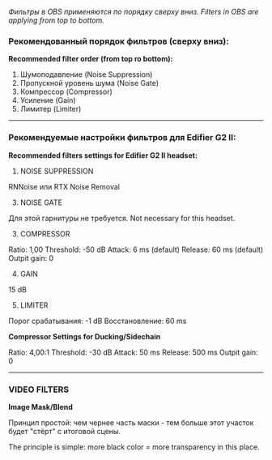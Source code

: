 *Фильтры в OBS применяются по порядку сверху вниз.*
*Filters in OBS are applying from top to bottom.*

### **Рекомендованный порядок фильтров (сверху вниз):**

**Recommended filter order (from top ro bottom):**

1. Шумоподавление (Noise Suppression)
2. Пропускной уровень шума (Noise Gate)
3. Компрессор (Compressor)
4. Усиление (Gain)
5. Лимитер (Limiter)

---------------------------------------------------

### Рекомендуемые настройки фильтров для Edifier G2 II:

**Recommended filters settings for Edifier G2 II headset:**

1. NOISE SUPPRESSION

RNNoise или RTX Noise Removal

3. NOISE GATE

Для этой гарнитуры не требуется.
Not necessary for this headset.

3. COMPRESSOR

Ratio: 1,00
Threshold: -50 dB
Attack: 6 ms (default)
Release: 60 ms (default)
Outpit gain: 0

4. GAIN

  15 dB
  
5. LIMITER

  Порог срабатывания: -1 dB
  Восстановление: 60 ms

**Compressor Settings for Ducking/Sidechain**

Ratio: 4,00:1
Threshold: -30 dB
Attack: 50 ms
Release: 500 ms
Outpit gain: 0

-----------

### VIDEO FILTERS

**Image Mask/Blend**

Принцип простой: чем чернее часть маски - тем больше этот участок будет "стёрт" с итоговой сцены.

The principle is simple: more black color = more transparency in this place.
